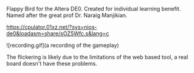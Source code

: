 Flappy Bird for the Altera DE0. Created for individual learning benefit. Named
after the great prof Dr. Naraig Manjikian.

https://cpulator.01xz.net/?sys=nios-de0&loadasm=share/sOZ5Wfc.s&lang=c

![recording.gif](a recording of the gameplay)

The flickering is likely due to the limitations of the web based tool, a real
board doesn't have these problems.

